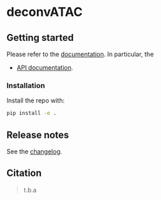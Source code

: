 # deconvATAC

## Getting started

Please refer to the [documentation][link-docs]. In particular, the

-   [API documentation][link-api].

### Installation

Install the repo with:

```bash
pip install -e .
```

## Release notes

See the [changelog][changelog].

## Citation

> t.b.a

[scverse-discourse]: https://discourse.scverse.org/
[issue-tracker]: https://github.com/theislab/deconvATAC/issues
[changelog]: https://deconvATAC.readthedocs.io/latest/changelog.html
[link-docs]: https://deconvATAC.readthedocs.io
[link-api]: https://deconvATAC.readthedocs.io/latest/api.html
